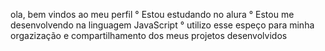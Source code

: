 ola, bem vindos ao meu perfil
° Estou estudando no alura
° Estou me desenvolvendo na linguagem JavaScript
° utilizo esse espeço para minha orgazização e compartilhamento dos meus projetos desenvolvidos

